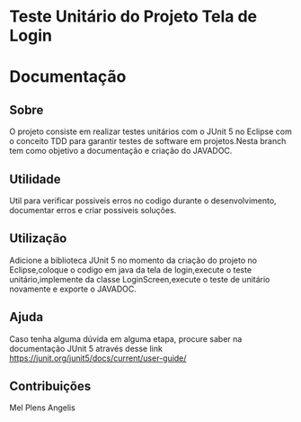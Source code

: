 # Teste Unitário do Projeto Tela de Login
# Documentação


## Sobre
O projeto consiste em realizar testes unitários com o JUnit 5 no Eclipse com o conceito TDD para garantir testes de software em projetos.Nesta branch tem como objetivo a documentação e criação do JAVADOC.

## Utilidade
Util para verificar possiveis erros no codigo durante o desenvolvimento, documentar erros e criar possiveis soluções.

## Utilização
Adicione a biblioteca JUnit 5 no momento da criação do projeto no Eclipse,coloque o codigo em java da tela de login,execute o teste unitário,implemente da classe LoginScreen,execute o teste de unitário novamente e exporte o JAVADOC.

## Ajuda
Caso tenha alguma dúvida em alguma etapa, procure saber na documentação JUnit 5 através desse link https://junit.org/junit5/docs/current/user-guide/


## Contribuições
Mel Plens Angelis

